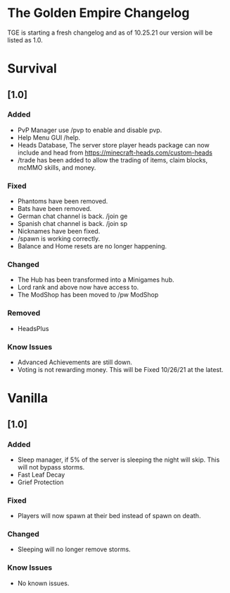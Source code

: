 # The Golden Empire Changelog


TGE is starting a fresh changelog and as of 10.25.21 our version will be listed as 1.0.

# Survival
## [1.0]

### Added 

- PvP Manager use /pvp to enable and disable pvp.
- Help Menu GUI /help.
- Heads Database, The server store player heads package can now include and head from https://minecraft-heads.com/custom-heads
- /trade has been added to allow the trading of items, claim blocks, mcMMO skills, and money.

### Fixed

- Phantoms have been removed.
- Bats have been removed.
- German chat channel is back. /join ge
- Spanish chat channel is back. /join sp
- Nicknames have been fixed.
- /spawn is working correctly.
- Balance and Home resets are no longer happening.

### Changed

- The Hub has been transformed into a Minigames hub.
- Lord rank and above now have access to.
- The ModShop has been moved to /pw ModShop

### Removed

- HeadsPlus

### Know Issues

- Advanced Achievements are still down. 
- Voting is not rewarding money.  This will be Fixed 10/26/21 at the latest.

# Vanilla
## [1.0]

### Added 

- Sleep manager, if 5% of the server is sleeping the night will skip.  This will not bypass storms.
- Fast Leaf Decay
- Grief Protection

### Fixed

- Players will now spawn at their bed instead of spawn on death.

### Changed

- Sleeping will no longer remove storms.

### Know Issues

- No known issues.




